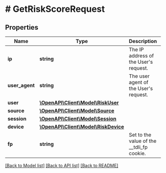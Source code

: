 # # GetRiskScoreRequest

## Properties

Name | Type | Description | Notes
------------ | ------------- | ------------- | -------------
**ip** | **string** | The IP address of the User&#39;s request. |
**user_agent** | **string** | The user agent of the User&#39;s request. |
**user** | [**\OpenAPI\Client\Model\RiskUser**](RiskUser.md) |  |
**source** | [**\OpenAPI\Client\Model\Source**](Source.md) |  | [optional]
**session** | [**\OpenAPI\Client\Model\Session**](Session.md) |  | [optional]
**device** | [**\OpenAPI\Client\Model\RiskDevice**](RiskDevice.md) |  | [optional]
**fp** | **string** | Set to the value of the __tdli_fp cookie. | [optional]

[[Back to Model list]](../../README.md#models) [[Back to API list]](../../README.md#endpoints) [[Back to README]](../../README.md)
